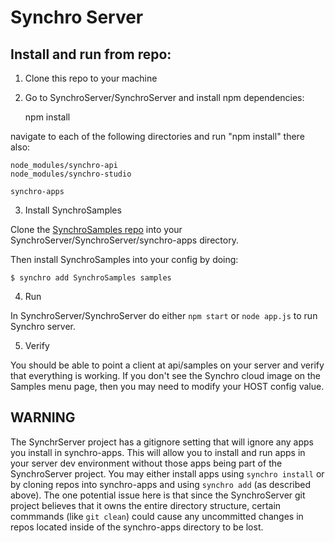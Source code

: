 ﻿# Synchro Server

## Install and run from repo:

1) Clone this repo to your machine

2) Go to SynchroServer/SynchroServer and install npm dependencies:

    npm install

navigate to each of the following directories and run "npm install" there also:

    node_modules/synchro-api
    node_modules/synchro-studio

    synchro-apps

3) Install SynchroSamples

Clone the [SynchroSamples repo](https://github.com/SynchroLabs/SynchroSamples) into your SynchroServer/SynchroServer/synchro-apps directory.

Then install SynchroSamples into your config by doing:

```
$ synchro add SynchroSamples samples
```

4) Run

In SynchroServer/SynchroServer do either `npm start` or `node app.js` to run Synchro server.

5) Verify

You should be able to point a client at api/samples on your server and verify that everything is working.  If you don't see the Synchro cloud image on the Samples menu page, then you may need to modify your HOST config value.

## WARNING

The SynchrServer project has a gitignore setting that will ignore any apps you install in synchro-apps.  This will allow you to install and run apps in your server dev environment without those apps being part of the SynchroServer project.  You may either install apps using `synchro install` or by cloning repos into synchro-apps and using `synchro add` (as described above).  The one potential issue here is that since the SynchroServer git project believes that it owns the entire directory structure, certain commmands (like `git clean`) could cause any uncommitted changes in repos located inside of the synchro-apps directory to be lost.
